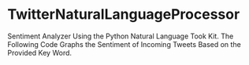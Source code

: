 # TwitterNaturalLanguageProcessor
Sentiment Analyzer Using the Python Natural Language Took Kit. The Following Code Graphs the Sentiment of Incoming Tweets Based on the Provided Key Word. 
